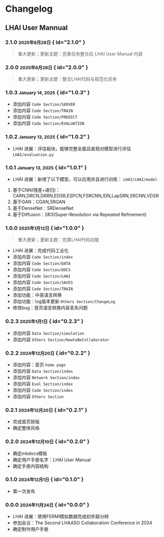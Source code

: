# Changelog

## LHAI User Mannual

### 2.1.0 <small>2025年6月28日</small> { id="2.1.0" }

> 重大更新；更新主题：完善任务整合后 LHAI User Manual 内容

### 2.0.0 <small>2025年6月28日</small> { id="2.0.0" }

> 重大更新；更新主题：整合LHAI代码与规范化任务

### 1.0.3 <small>January 14, 2025</small> { id="1.0.3" }

- 添加内容 `Code Section/SERVER`
- 添加内容 `Code Section/TRAIN`
- 添加内容 `Code Section/PREDICT`
- 添加内容 `Code Section/EVALUATION`

### 1.0.2 <small>January 13, 2025</small> { id="1.0.2" }

- LHAI 进展：评估板块，能够完整全面且直观对模型进行评估 `LHAI/evaluation.py`

### 1.0.1 <small>January 13, 2025</small> { id="1.0.1" }

- LHAI 进展：新增了以下模型，可以应用并且进行训练： `LHAI/LHAI/model`
1. 基于CNN(残差+递归)：CARN,DRCN,DRRN,EDSR,ESPCN,FSRCNN,IDN,LapSRN,SRCNN,VDSR
2. 基于GAN：CGAN,SRGAN
3. 基于DenseNet：SRDenseNet
4. 基于Diffusion：SR3(Super-Resolution via Repeated Refinement)

### 1.0.0 <small>2025年1月12日</small> { id="1.0.0" }

> 重大更新；更新主题：完善LHAI代码功能

- LHAI 进展：完成代码工业化
- 添加内容 `Code Section/index`
- 添加内容 `Code Section/DATA`
- 添加内容 `Code Section/DOCS`
- 添加内容 `Code Section/LHAI`
- 添加内容 `Code Section/SAVES`
- 添加内容 `Code Section/TRAIN`
- 添加功能：中英语言转换
- 添加功能：log版本更新 `Others Section/ChangeLog`
- 修改bug：首页语言转换内容丢失问题

### 0.2.3 <small>2025年1月1日</small> { id="0.2.3" }

- 添加内容 `Data Section/simulation`
- 添加内容 `Others Section/HowtoBeCollaborator`

### 0.2.2 <small>2024年12月20日</small> { id="0.2.2" }

- 添加内容：首页 `home page`
- 添加内容 `Data Section/index`
- 添加内容 `Network Section/index`
- 添加内容 `Eval Section/index`
- 添加内容 `Code Section/index`
- 添加内容 `Others Section`

### 0.2.1 <small>2024年12月20日</small> { id="0.2.1" }

- 完成首页排版
- 确定整体风格

### 0.2.0 <small>2024年12月10日</small> { id="0.2.0" }

- 确定mkdocs模板
- 确定用户手册名字：LHAI User Manual
- 确定手册内容结构

### 0.1.0 <small>2024年12月1日</small> { id="0.1.0" }

- 第一次发布

### 0.0.0 <small>2024年11月24日</small> { id="0.0.0" }

- LHAI 进展：使用FERMI模拟数据完成初步超分辨
- 参加会议：The Second LHAASO Collaboration Conference in 2024
- 确定制作用户手册
